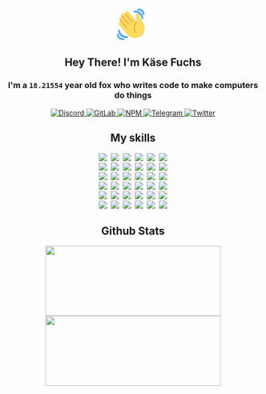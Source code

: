 <div><p align=center><img src=./resources/images/wave.gif width=64px height=64px></p><h2 align=center>Hey There! I'm Käse Fuchs</h2><h3 align=center>I'm a <code>18.21554</code> year old fox who writes code to make computers do things</h3><p align=center><a href=https://discord.com/users/507526681125322772><img alt=Discord src="https://img.shields.io/badge/Discord-5865F2?logo=discord&logoColor=white&style=flat-square#0e4739679efc181c328dbf6ae3e8772d"> </a><a href=https://gitlab.com/kasefuchs><img alt=GitLab src="https://img.shields.io/badge/GitLab-330F63?logo=gitlab&logoColor=white&style=flat-square#0e4739679efc181c328dbf6ae3e8772d"> </a><a href=https://npmjs.com/~kasefuchs><img alt=NPM src="https://img.shields.io/badge/NPM-CB3837?logo=npm&logoColor=white&style=flat-square#0e4739679efc181c328dbf6ae3e8772d"> </a><a href=https://t.me/kasefuchs><img alt=Telegram src="https://img.shields.io/badge/Telegram-2CA5E0?logo=telegram&logoColor=white&style=flat-square#0e4739679efc181c328dbf6ae3e8772d"> </a><a href=https://twitter.com/kasefuchs><img alt=Twitter src="https://img.shields.io/badge/Twitter-1DA1F2?logo=twitter&logoColor=white&style=flat-square#0e4739679efc181c328dbf6ae3e8772d"></a></p><h2 align=center>My skills</h2><p align=center><a href=https://aws.amazon.com/ ><picture><source srcset="https://skillicons.dev/icons?i=aws&theme=dark#0e4739679efc181c328dbf6ae3e8772d" media="(prefers-color-scheme: dark)"><source srcset="https://skillicons.dev/icons?i=aws&theme=light#0e4739679efc181c328dbf6ae3e8772d" media="(prefers-color-scheme: light), (prefers-color-scheme: no-preference)"><img src="https://skillicons.dev/icons?i=aws&theme=light#0e4739679efc181c328dbf6ae3e8772d"></picture></a>&nbsp;&nbsp;<a href=https://en.wikipedia.org/wiki/Bash_(Unix_shell)><picture><source srcset="https://skillicons.dev/icons?i=bash&theme=dark#0e4739679efc181c328dbf6ae3e8772d" media="(prefers-color-scheme: dark)"><source srcset="https://skillicons.dev/icons?i=bash&theme=light#0e4739679efc181c328dbf6ae3e8772d" media="(prefers-color-scheme: light), (prefers-color-scheme: no-preference)"><img src="https://skillicons.dev/icons?i=bash&theme=light#0e4739679efc181c328dbf6ae3e8772d"></picture></a>&nbsp;&nbsp;<a href=https://discord.com/developers/docs><picture><source srcset="https://skillicons.dev/icons?i=bots&theme=dark#0e4739679efc181c328dbf6ae3e8772d" media="(prefers-color-scheme: dark)"><source srcset="https://skillicons.dev/icons?i=bots&theme=light#0e4739679efc181c328dbf6ae3e8772d" media="(prefers-color-scheme: light), (prefers-color-scheme: no-preference)"><img src="https://skillicons.dev/icons?i=bots&theme=light#0e4739679efc181c328dbf6ae3e8772d"></picture></a>&nbsp;&nbsp;<a href=https://www.cloudflare.com/ ><picture><source srcset="https://skillicons.dev/icons?i=cloudflare&theme=dark#0e4739679efc181c328dbf6ae3e8772d" media="(prefers-color-scheme: dark)"><source srcset="https://skillicons.dev/icons?i=cloudflare&theme=light#0e4739679efc181c328dbf6ae3e8772d" media="(prefers-color-scheme: light), (prefers-color-scheme: no-preference)"><img src="https://skillicons.dev/icons?i=cloudflare&theme=light#0e4739679efc181c328dbf6ae3e8772d"></picture></a>&nbsp;&nbsp;<a href=https://en.wikipedia.org/wiki/CSS><picture><source srcset="https://skillicons.dev/icons?i=css&theme=dark#0e4739679efc181c328dbf6ae3e8772d" media="(prefers-color-scheme: dark)"><source srcset="https://skillicons.dev/icons?i=css&theme=light#0e4739679efc181c328dbf6ae3e8772d" media="(prefers-color-scheme: light), (prefers-color-scheme: no-preference)"><img src="https://skillicons.dev/icons?i=css&theme=light#0e4739679efc181c328dbf6ae3e8772d"></picture></a>&nbsp;&nbsp;<a href=https://www.docker.com/ ><picture><source srcset="https://skillicons.dev/icons?i=docker&theme=dark#0e4739679efc181c328dbf6ae3e8772d" media="(prefers-color-scheme: dark)"><source srcset="https://skillicons.dev/icons?i=docker&theme=light#0e4739679efc181c328dbf6ae3e8772d" media="(prefers-color-scheme: light), (prefers-color-scheme: no-preference)"><img src="https://skillicons.dev/icons?i=docker&theme=light#0e4739679efc181c328dbf6ae3e8772d"></picture></a><br><a href=https://www.electronjs.org/ ><picture><source srcset="https://skillicons.dev/icons?i=electron&theme=dark#0e4739679efc181c328dbf6ae3e8772d" media="(prefers-color-scheme: dark)"><source srcset="https://skillicons.dev/icons?i=electron&theme=light#0e4739679efc181c328dbf6ae3e8772d" media="(prefers-color-scheme: light), (prefers-color-scheme: no-preference)"><img src="https://skillicons.dev/icons?i=electron&theme=light#0e4739679efc181c328dbf6ae3e8772d"></picture></a>&nbsp;&nbsp;<a href=https://expressjs.com/ ><picture><source srcset="https://skillicons.dev/icons?i=express&theme=dark#0e4739679efc181c328dbf6ae3e8772d" media="(prefers-color-scheme: dark)"><source srcset="https://skillicons.dev/icons?i=express&theme=light#0e4739679efc181c328dbf6ae3e8772d" media="(prefers-color-scheme: light), (prefers-color-scheme: no-preference)"><img src="https://skillicons.dev/icons?i=express&theme=light#0e4739679efc181c328dbf6ae3e8772d"></picture></a>&nbsp;&nbsp;<a href=https://www.figma.com/ ><picture><source srcset="https://skillicons.dev/icons?i=figma&theme=dark#0e4739679efc181c328dbf6ae3e8772d" media="(prefers-color-scheme: dark)"><source srcset="https://skillicons.dev/icons?i=figma&theme=light#0e4739679efc181c328dbf6ae3e8772d" media="(prefers-color-scheme: light), (prefers-color-scheme: no-preference)"><img src="https://skillicons.dev/icons?i=figma&theme=light#0e4739679efc181c328dbf6ae3e8772d"></picture></a>&nbsp;&nbsp;<a href=https://firebase.google.com/ ><picture><source srcset="https://skillicons.dev/icons?i=firebase&theme=dark#0e4739679efc181c328dbf6ae3e8772d" media="(prefers-color-scheme: dark)"><source srcset="https://skillicons.dev/icons?i=firebase&theme=light#0e4739679efc181c328dbf6ae3e8772d" media="(prefers-color-scheme: light), (prefers-color-scheme: no-preference)"><img src="https://skillicons.dev/icons?i=firebase&theme=light#0e4739679efc181c328dbf6ae3e8772d"></picture></a>&nbsp;&nbsp;<a href=https://flask.palletsprojects.com/ ><picture><source srcset="https://skillicons.dev/icons?i=flask&theme=dark#0e4739679efc181c328dbf6ae3e8772d" media="(prefers-color-scheme: dark)"><source srcset="https://skillicons.dev/icons?i=flask&theme=light#0e4739679efc181c328dbf6ae3e8772d" media="(prefers-color-scheme: light), (prefers-color-scheme: no-preference)"><img src="https://skillicons.dev/icons?i=flask&theme=light#0e4739679efc181c328dbf6ae3e8772d"></picture></a>&nbsp;&nbsp;<a href=https://cloud.google.com/ ><picture><source srcset="https://skillicons.dev/icons?i=gcp&theme=dark#0e4739679efc181c328dbf6ae3e8772d" media="(prefers-color-scheme: dark)"><source srcset="https://skillicons.dev/icons?i=gcp&theme=light#0e4739679efc181c328dbf6ae3e8772d" media="(prefers-color-scheme: light), (prefers-color-scheme: no-preference)"><img src="https://skillicons.dev/icons?i=gcp&theme=light#0e4739679efc181c328dbf6ae3e8772d"></picture></a><br><a href=https://git-scm.com/ ><picture><source srcset="https://skillicons.dev/icons?i=git&theme=dark#0e4739679efc181c328dbf6ae3e8772d" media="(prefers-color-scheme: dark)"><source srcset="https://skillicons.dev/icons?i=git&theme=light#0e4739679efc181c328dbf6ae3e8772d" media="(prefers-color-scheme: light), (prefers-color-scheme: no-preference)"><img src="https://skillicons.dev/icons?i=git&theme=light#0e4739679efc181c328dbf6ae3e8772d"></picture></a>&nbsp;&nbsp;<a href=https://github.com/ ><picture><source srcset="https://skillicons.dev/icons?i=github&theme=dark#0e4739679efc181c328dbf6ae3e8772d" media="(prefers-color-scheme: dark)"><source srcset="https://skillicons.dev/icons?i=github&theme=light#0e4739679efc181c328dbf6ae3e8772d" media="(prefers-color-scheme: light), (prefers-color-scheme: no-preference)"><img src="https://skillicons.dev/icons?i=github&theme=light#0e4739679efc181c328dbf6ae3e8772d"></picture></a>&nbsp;&nbsp;<a href=https://gitlab.com/ ><picture><source srcset="https://skillicons.dev/icons?i=gitlab&theme=dark#0e4739679efc181c328dbf6ae3e8772d" media="(prefers-color-scheme: dark)"><source srcset="https://skillicons.dev/icons?i=gitlab&theme=light#0e4739679efc181c328dbf6ae3e8772d" media="(prefers-color-scheme: light), (prefers-color-scheme: no-preference)"><img src="https://skillicons.dev/icons?i=gitlab&theme=light#0e4739679efc181c328dbf6ae3e8772d"></picture></a>&nbsp;&nbsp;<a href=https://www.heroku.com/ ><picture><source srcset="https://skillicons.dev/icons?i=heroku&theme=dark#0e4739679efc181c328dbf6ae3e8772d" media="(prefers-color-scheme: dark)"><source srcset="https://skillicons.dev/icons?i=heroku&theme=light#0e4739679efc181c328dbf6ae3e8772d" media="(prefers-color-scheme: light), (prefers-color-scheme: no-preference)"><img src="https://skillicons.dev/icons?i=heroku&theme=light#0e4739679efc181c328dbf6ae3e8772d"></picture></a>&nbsp;&nbsp;<a href=https://en.wikipedia.org/wiki/HTML><picture><source srcset="https://skillicons.dev/icons?i=html&theme=dark#0e4739679efc181c328dbf6ae3e8772d" media="(prefers-color-scheme: dark)"><source srcset="https://skillicons.dev/icons?i=html&theme=light#0e4739679efc181c328dbf6ae3e8772d" media="(prefers-color-scheme: light), (prefers-color-scheme: no-preference)"><img src="https://skillicons.dev/icons?i=html&theme=light#0e4739679efc181c328dbf6ae3e8772d"></picture></a>&nbsp;&nbsp;<a href=https://en.wikipedia.org/wiki/JavaScript><picture><source srcset="https://skillicons.dev/icons?i=js&theme=dark#0e4739679efc181c328dbf6ae3e8772d" media="(prefers-color-scheme: dark)"><source srcset="https://skillicons.dev/icons?i=js&theme=light#0e4739679efc181c328dbf6ae3e8772d" media="(prefers-color-scheme: light), (prefers-color-scheme: no-preference)"><img src="https://skillicons.dev/icons?i=js&theme=light#0e4739679efc181c328dbf6ae3e8772d"></picture></a><br><a href=https://en.wikipedia.org/wiki/Linux><picture><source srcset="https://skillicons.dev/icons?i=linux&theme=dark#0e4739679efc181c328dbf6ae3e8772d" media="(prefers-color-scheme: dark)"><source srcset="https://skillicons.dev/icons?i=linux&theme=light#0e4739679efc181c328dbf6ae3e8772d" media="(prefers-color-scheme: light), (prefers-color-scheme: no-preference)"><img src="https://skillicons.dev/icons?i=linux&theme=light#0e4739679efc181c328dbf6ae3e8772d"></picture></a>&nbsp;&nbsp;<a href=https://mui.com/ ><picture><source srcset="https://skillicons.dev/icons?i=materialui&theme=dark#0e4739679efc181c328dbf6ae3e8772d" media="(prefers-color-scheme: dark)"><source srcset="https://skillicons.dev/icons?i=materialui&theme=light#0e4739679efc181c328dbf6ae3e8772d" media="(prefers-color-scheme: light), (prefers-color-scheme: no-preference)"><img src="https://skillicons.dev/icons?i=materialui&theme=light#0e4739679efc181c328dbf6ae3e8772d"></picture></a>&nbsp;&nbsp;<a href=https://en.wikipedia.org/wiki/Markdown><picture><source srcset="https://skillicons.dev/icons?i=md&theme=dark#0e4739679efc181c328dbf6ae3e8772d" media="(prefers-color-scheme: dark)"><source srcset="https://skillicons.dev/icons?i=md&theme=light#0e4739679efc181c328dbf6ae3e8772d" media="(prefers-color-scheme: light), (prefers-color-scheme: no-preference)"><img src="https://skillicons.dev/icons?i=md&theme=light#0e4739679efc181c328dbf6ae3e8772d"></picture></a>&nbsp;&nbsp;<a href=https://www.mongodb.com/ ><picture><source srcset="https://skillicons.dev/icons?i=mongodb&theme=dark#0e4739679efc181c328dbf6ae3e8772d" media="(prefers-color-scheme: dark)"><source srcset="https://skillicons.dev/icons?i=mongodb&theme=light#0e4739679efc181c328dbf6ae3e8772d" media="(prefers-color-scheme: light), (prefers-color-scheme: no-preference)"><img src="https://skillicons.dev/icons?i=mongodb&theme=light#0e4739679efc181c328dbf6ae3e8772d"></picture></a>&nbsp;&nbsp;<a href=https://www.mysql.com/ ><picture><source srcset="https://skillicons.dev/icons?i=mysql&theme=dark#0e4739679efc181c328dbf6ae3e8772d" media="(prefers-color-scheme: dark)"><source srcset="https://skillicons.dev/icons?i=mysql&theme=light#0e4739679efc181c328dbf6ae3e8772d" media="(prefers-color-scheme: light), (prefers-color-scheme: no-preference)"><img src="https://skillicons.dev/icons?i=mysql&theme=light#0e4739679efc181c328dbf6ae3e8772d"></picture></a>&nbsp;&nbsp;<a href=https://nextjs.org/ ><picture><source srcset="https://skillicons.dev/icons?i=nextjs&theme=dark#0e4739679efc181c328dbf6ae3e8772d" media="(prefers-color-scheme: dark)"><source srcset="https://skillicons.dev/icons?i=nextjs&theme=light#0e4739679efc181c328dbf6ae3e8772d" media="(prefers-color-scheme: light), (prefers-color-scheme: no-preference)"><img src="https://skillicons.dev/icons?i=nextjs&theme=light#0e4739679efc181c328dbf6ae3e8772d"></picture></a><br><a href=https://nodejs.org/en/ ><picture><source srcset="https://skillicons.dev/icons?i=nodejs&theme=dark#0e4739679efc181c328dbf6ae3e8772d" media="(prefers-color-scheme: dark)"><source srcset="https://skillicons.dev/icons?i=nodejs&theme=light#0e4739679efc181c328dbf6ae3e8772d" media="(prefers-color-scheme: light), (prefers-color-scheme: no-preference)"><img src="https://skillicons.dev/icons?i=nodejs&theme=light#0e4739679efc181c328dbf6ae3e8772d"></picture></a>&nbsp;&nbsp;<a href=https://www.postgresql.org/ ><picture><source srcset="https://skillicons.dev/icons?i=postgres&theme=dark#0e4739679efc181c328dbf6ae3e8772d" media="(prefers-color-scheme: dark)"><source srcset="https://skillicons.dev/icons?i=postgres&theme=light#0e4739679efc181c328dbf6ae3e8772d" media="(prefers-color-scheme: light), (prefers-color-scheme: no-preference)"><img src="https://skillicons.dev/icons?i=postgres&theme=light#0e4739679efc181c328dbf6ae3e8772d"></picture></a>&nbsp;&nbsp;<a href=https://learn.microsoft.com/en-us/powershell/ ><picture><source srcset="https://skillicons.dev/icons?i=powershell&theme=dark#0e4739679efc181c328dbf6ae3e8772d" media="(prefers-color-scheme: dark)"><source srcset="https://skillicons.dev/icons?i=powershell&theme=light#0e4739679efc181c328dbf6ae3e8772d" media="(prefers-color-scheme: light), (prefers-color-scheme: no-preference)"><img src="https://skillicons.dev/icons?i=powershell&theme=light#0e4739679efc181c328dbf6ae3e8772d"></picture></a>&nbsp;&nbsp;<a href=https://www.python.org/ ><picture><source srcset="https://skillicons.dev/icons?i=py&theme=dark#0e4739679efc181c328dbf6ae3e8772d" media="(prefers-color-scheme: dark)"><source srcset="https://skillicons.dev/icons?i=py&theme=light#0e4739679efc181c328dbf6ae3e8772d" media="(prefers-color-scheme: light), (prefers-color-scheme: no-preference)"><img src="https://skillicons.dev/icons?i=py&theme=light#0e4739679efc181c328dbf6ae3e8772d"></picture></a>&nbsp;&nbsp;<a href=https://www.raspberrypi.org/ ><picture><source srcset="https://skillicons.dev/icons?i=raspberrypi&theme=dark#0e4739679efc181c328dbf6ae3e8772d" media="(prefers-color-scheme: dark)"><source srcset="https://skillicons.dev/icons?i=raspberrypi&theme=light#0e4739679efc181c328dbf6ae3e8772d" media="(prefers-color-scheme: light), (prefers-color-scheme: no-preference)"><img src="https://skillicons.dev/icons?i=raspberrypi&theme=light#0e4739679efc181c328dbf6ae3e8772d"></picture></a>&nbsp;&nbsp;<a href=https://reactjs.org/ ><picture><source srcset="https://skillicons.dev/icons?i=react&theme=dark#0e4739679efc181c328dbf6ae3e8772d" media="(prefers-color-scheme: dark)"><source srcset="https://skillicons.dev/icons?i=react&theme=light#0e4739679efc181c328dbf6ae3e8772d" media="(prefers-color-scheme: light), (prefers-color-scheme: no-preference)"><img src="https://skillicons.dev/icons?i=react&theme=light#0e4739679efc181c328dbf6ae3e8772d"></picture></a><br><a href=https://redux.js.org/ ><picture><source srcset="https://skillicons.dev/icons?i=redux&theme=dark#0e4739679efc181c328dbf6ae3e8772d" media="(prefers-color-scheme: dark)"><source srcset="https://skillicons.dev/icons?i=redux&theme=light#0e4739679efc181c328dbf6ae3e8772d" media="(prefers-color-scheme: light), (prefers-color-scheme: no-preference)"><img src="https://skillicons.dev/icons?i=redux&theme=light#0e4739679efc181c328dbf6ae3e8772d"></picture></a>&nbsp;&nbsp;<a href=https://en.wikipedia.org/wiki/Regular_expression><picture><source srcset="https://skillicons.dev/icons?i=regex&theme=dark#0e4739679efc181c328dbf6ae3e8772d" media="(prefers-color-scheme: dark)"><source srcset="https://skillicons.dev/icons?i=regex&theme=light#0e4739679efc181c328dbf6ae3e8772d" media="(prefers-color-scheme: light), (prefers-color-scheme: no-preference)"><img src="https://skillicons.dev/icons?i=regex&theme=light#0e4739679efc181c328dbf6ae3e8772d"></picture></a>&nbsp;&nbsp;<a href=https://en.wikipedia.org/wiki/Sass_(stylesheet_language)><picture><source srcset="https://skillicons.dev/icons?i=sass&theme=dark#0e4739679efc181c328dbf6ae3e8772d" media="(prefers-color-scheme: dark)"><source srcset="https://skillicons.dev/icons?i=sass&theme=light#0e4739679efc181c328dbf6ae3e8772d" media="(prefers-color-scheme: light), (prefers-color-scheme: no-preference)"><img src="https://skillicons.dev/icons?i=sass&theme=light#0e4739679efc181c328dbf6ae3e8772d"></picture></a>&nbsp;&nbsp;<a href=https://www.typescriptlang.org/ ><picture><source srcset="https://skillicons.dev/icons?i=ts&theme=dark#0e4739679efc181c328dbf6ae3e8772d" media="(prefers-color-scheme: dark)"><source srcset="https://skillicons.dev/icons?i=ts&theme=light#0e4739679efc181c328dbf6ae3e8772d" media="(prefers-color-scheme: light), (prefers-color-scheme: no-preference)"><img src="https://skillicons.dev/icons?i=ts&theme=light#0e4739679efc181c328dbf6ae3e8772d"></picture></a>&nbsp;&nbsp;<a href=https://unity.com/ ><picture><source srcset="https://skillicons.dev/icons?i=unity&theme=dark#0e4739679efc181c328dbf6ae3e8772d" media="(prefers-color-scheme: dark)"><source srcset="https://skillicons.dev/icons?i=unity&theme=light#0e4739679efc181c328dbf6ae3e8772d" media="(prefers-color-scheme: light), (prefers-color-scheme: no-preference)"><img src="https://skillicons.dev/icons?i=unity&theme=light#0e4739679efc181c328dbf6ae3e8772d"></picture></a>&nbsp;&nbsp;<a href=https://workers.cloudflare.com/ ><picture><source srcset="https://skillicons.dev/icons?i=workers&theme=dark#0e4739679efc181c328dbf6ae3e8772d" media="(prefers-color-scheme: dark)"><source srcset="https://skillicons.dev/icons?i=workers&theme=light#0e4739679efc181c328dbf6ae3e8772d" media="(prefers-color-scheme: light), (prefers-color-scheme: no-preference)"><img src="https://skillicons.dev/icons?i=workers&theme=light#0e4739679efc181c328dbf6ae3e8772d"></picture></a><br></p><h2 align=center>Github Stats</h2><p align=center><picture><source srcset="https://github-readme-stats-kasefuchs.vercel.app/api/?count_private=true&hide_border=true&hide_rank=true&line_height=20&hide_title=true&username=Kasefuchs&theme=dark#0e4739679efc181c328dbf6ae3e8772d" media="(prefers-color-scheme: dark)"><source srcset="https://github-readme-stats-kasefuchs.vercel.app/api/?count_private=true&hide_border=true&hide_rank=true&line_height=20&hide_title=true&username=Kasefuchs&theme=light#0e4739679efc181c328dbf6ae3e8772d" media="(prefers-color-scheme: light), (prefers-color-scheme: no-preference)"><img align=middle width=350 height=140 src="https://github-readme-stats-kasefuchs.vercel.app/api/?count_private=true&hide_border=true&hide_rank=true&line_height=20&hide_title=true&username=Kasefuchs&theme=light#0e4739679efc181c328dbf6ae3e8772d"></picture><picture><source srcset="https://github-readme-stats-kasefuchs.vercel.app/api/top-langs/?count_private=true&hide_border=true&layout=compact&username=Kasefuchs&theme=dark#0e4739679efc181c328dbf6ae3e8772d" media="(prefers-color-scheme: dark)"><source srcset="https://github-readme-stats-kasefuchs.vercel.app/api/top-langs/?count_private=true&hide_border=true&layout=compact&username=Kasefuchs&theme=light#0e4739679efc181c328dbf6ae3e8772d" media="(prefers-color-scheme: light), (prefers-color-scheme: no-preference)"><img align=middle width=350 height=140 src="https://github-readme-stats-kasefuchs.vercel.app/api/top-langs/?count_private=true&hide_border=true&layout=compact&username=Kasefuchs&theme=light#0e4739679efc181c328dbf6ae3e8772d"></picture></p><img src="https://hit.yhype.me/github/profile?user_id=64592097#0e4739679efc181c328dbf6ae3e8772d" alt=""></div>